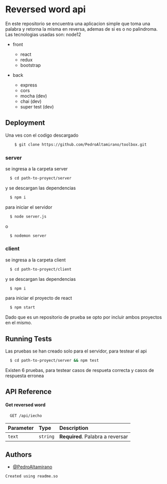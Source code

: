 
# Reversed word api

En este repositorio se encuentra una aplicacion simple que toma una palabra y retorna la misma en reversa, ademas de si es o no palindroma.
Las tecnologias usadas son: node12

- front
    - react
    - redux
    - bootstrap

- back
    - express
    - cors
    - mocha (dev)
    - chai (dev)
    - super test (dev)
## Deployment

Una ves con el codigo descargado
```bash
    $ git clone https://github.com/PedroAltamirano/toolbox.git
```

### server
se ingresa a la carpeta server
```bash
  $ cd path-to-proyect/server
```

y se descargan las dependencias
```bash
  $ npm i
```

para iniciar el servidor
```bash
  $ node server.js
```
o
```bash
  $ nodemon server
```

### client
se ingresa a la carpeta client
```bash
  $ cd path-to-proyect/client
```

y se descargan las dependencias
```bash
  $ npm i
```

para iniciar el proyecto de react
```bash
  $ npm start
```

Dado que es un repositorio de prueba se opto por incluir ambos proyectos en el mismo.
## Running Tests

Las pruebas se han creado solo para el servidor, para testear el api

```bash
  $ cd path-to-proyect/server && npm test
```

Existen 6 pruebas, para testear casos de respueta correcta y casos de respuesta erronea
## API Reference

#### Get reversed word

```http
  GET /api/iecho
```

| Parameter | Type     | Description                |
| :-------- | :------- | :------------------------- |
| `text`    | `string` | **Required**. Palabra a reversar |

## Authors

- [@PedroAltamirano](https://github.com/PedroAltamirano)

```Created using readme.so```